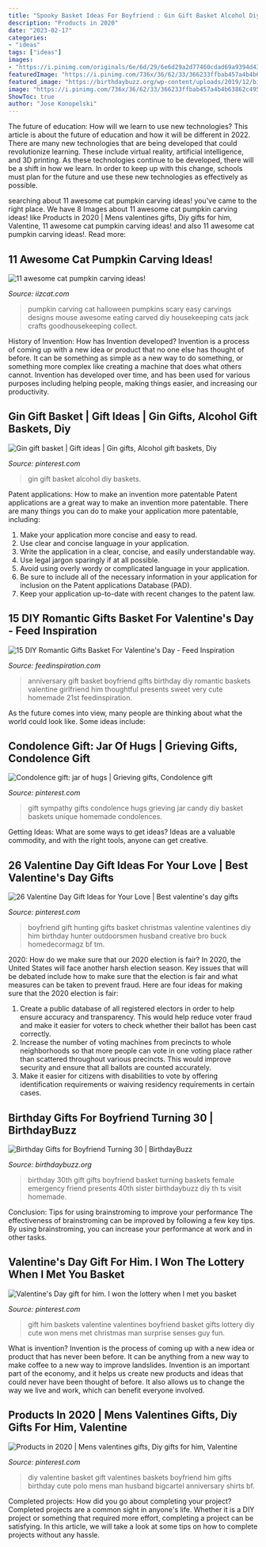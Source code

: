 ```yaml
---
title: "Spooky Basket Ideas For Boyfriend : Gin Gift Basket Alcohol Diy Baskets"
description: "Products in 2020"
date: "2023-02-17"
categories:
- "ideas"
tags: ["ideas"]
images:
- "https://i.pinimg.com/originals/6e/6d/29/6e6d29a2d77460cdad69a9394d43f04a.jpg"
featuredImage: "https://i.pinimg.com/736x/36/62/33/366233ffbab457a4b4b63862c495bd1a.jpg"
featured_image: "https://birthdaybuzz.org/wp-content/uploads/2019/12/birthday-gifts-for-boyfriend-turning-30-30th-birthday-gift-basket-5-gifts-in-1-emergency-of-birthday-gifts-for-boyfriend-turning-30.jpg"
image: "https://i.pinimg.com/736x/36/62/33/366233ffbab457a4b4b63862c495bd1a.jpg"
ShowToc: true
author: "Jose Konopelski"
---
```



The future of education: How will we learn to use new technologies?
This article is about the future of education and how it will be different in 2022. There are many new technologies that are being developed that could revolutionize learning. These include virtual reality, artificial intelligence, and 3D printing. As these technologies continue to be developed, there will be a shift in how we learn. In order to keep up with this change, schools must plan for the future and use these new technologies as effectively as possible.

	

		
searching about 11 awesome cat pumpkin carving ideas! you've came to the right place. We have 8 Images about 11 awesome cat pumpkin carving ideas! like Products in 2020 | Mens valentines gifts, Diy gifts for him, Valentine, 11 awesome cat pumpkin carving ideas! and also 11 awesome cat pumpkin carving ideas!. Read more:
		
    
## 11 Awesome Cat Pumpkin Carving Ideas!

<img loading=lazy src="https://www.iizcat.com/uploads/2016/10/niotn-cp8.jpg" onerror="this.onerror=null;this.src='https://tse1.mm.bing.net/th?id=OIP.gy0dj7zD3DcPAfwHYp7EvAHaIh&amp;pid=15.1';" alt="11 awesome cat pumpkin carving ideas!">

_Source: iizcat.com_

>pumpkin carving cat halloween pumpkins scary easy carvings designs mouse awesome eating carved diy housekeeping cats jack crafts goodhousekeeping collect. 

	

History of Invention: How has Invention developed?
Invention is a process of coming up with a new idea or product that no one else has thought of before. It can be something as simple as a new way to do something, or something more complex like creating a machine that does what others cannot. Invention has developed over time, and has been used for various purposes including helping people, making things easier, and increasing our productivity.

    
## Gin Gift Basket | Gift Ideas | Gin Gifts, Alcohol Gift Baskets, Diy

<img loading=lazy src="https://i.pinimg.com/736x/31/03/d0/3103d016eb8da188cf7016015f96e1e8.jpg?b=t" onerror="this.onerror=null;this.src='https://tse4.mm.bing.net/th?id=OIP.Aqgpwl0dpQYruTXzpFvcGAHaJ3&amp;pid=15.1';" alt="Gin gift basket | Gift ideas | Gin gifts, Alcohol gift baskets, Diy">

_Source: pinterest.com_

>gin gift basket alcohol diy baskets. 

	

Patent applications: How to make an invention more patentable
Patent applications are a great way to make an invention more patentable. There are many things you can do to make your application more patentable, including: 
1. Make your application more concise and easy to read.
2. Use clear and concise language in your application. 
3. Write the application in a clear, concise, and easily understandable way. 
4. Use legal jargon sparingly if at all possible. 
5. Avoid using overly wordy or complicated language in your application. 
6. Be sure to include all of the necessary information in your application for inclusion on the Patent applications Database (PAD). 
7. Keep your application up-to-date with recent changes to the patent law.

    
## 15 DIY Romantic Gifts Basket For Valentine&#039;s Day - Feed Inspiration

<img loading=lazy src="http://feedinspiration.com/wp-content/uploads/2017/01/basket-for-your-valentine.jpg" onerror="this.onerror=null;this.src='https://tse1.mm.bing.net/th?id=OIP.d14FbnFmLnZVHP4WNbbPBgHaJ3&amp;pid=15.1';" alt="15 DIY Romantic Gifts Basket For Valentine&#039;s Day - Feed Inspiration">

_Source: feedinspiration.com_

>anniversary gift basket boyfriend gifts birthday diy romantic baskets valentine girlfriend him thoughtful presents sweet very cute homemade 21st feedinspiration. 

	

As the future comes into view, many people are thinking about what the world could look like. Some ideas include: 

    
## Condolence Gift: Jar Of Hugs | Grieving Gifts, Condolence Gift

<img loading=lazy src="https://i.pinimg.com/736x/ca/0e/13/ca0e13309de6caf7168087ed779271d9--sympathy-gift-ideas-sympathy-basket.jpg" onerror="this.onerror=null;this.src='https://tse3.mm.bing.net/th?id=OIP.ZVbw4MI4PL0VZQlJ5tfjSwHaJ3&amp;pid=15.1';" alt="Condolence gift: jar of hugs | Grieving gifts, Condolence gift">

_Source: pinterest.com_

>gift sympathy gifts condolence hugs grieving jar candy diy basket baskets unique homemade condolences. 

	

Getting Ideas: What are some ways to get ideas?
Ideas are a valuable commodity, and with the right tools, anyone can get creative.

    
## 26 Valentine Day Gift Ideas For Your Love | Best Valentine&#039;s Day Gifts

<img loading=lazy src="https://i.pinimg.com/736x/36/62/33/366233ffbab457a4b4b63862c495bd1a.jpg" onerror="this.onerror=null;this.src='https://tse4.mm.bing.net/th?id=OIP.ujAhQP0GyxBGAkdiCZnm0wHaNK&amp;pid=15.1';" alt="26 Valentine Day Gift Ideas for Your Love | Best valentine&#039;s day gifts">

_Source: pinterest.com_

>boyfriend gift hunting gifts basket christmas valentine valentines diy him birthday hunter outdoorsmen husband creative bro buck homedecormagz bf tm. 

	

2020: How do we make sure that our 2020 election is fair?
In 2020, the United States will face another harsh election season. Key issues that will be debated include how to make sure that the election is fair and what measures can be taken to prevent fraud. Here are four ideas for making sure that the 2020 election is fair: 
1. Create a public database of all registered electors in order to help ensure accuracy and transparency. This would help reduce voter fraud and make it easier for voters to check whether their ballot has been cast correctly. 
2. Increase the number of voting machines from precincts to whole neighborhoods so that more people can vote in one voting place rather than scattered throughout various precincts. This would improve security and ensure that all ballots are counted accurately. 
3. Make it easier for citizens with disabilities to vote by offering identification requirements or waiving residency requirements in certain cases.

    
## Birthday Gifts For Boyfriend Turning 30 | BirthdayBuzz

<img loading=lazy src="https://birthdaybuzz.org/wp-content/uploads/2019/12/birthday-gifts-for-boyfriend-turning-30-30th-birthday-gift-basket-5-gifts-in-1-emergency-of-birthday-gifts-for-boyfriend-turning-30.jpg" onerror="this.onerror=null;this.src='https://tse1.mm.bing.net/th?id=OIP.WTrDX1Y7_wIAAjmb9KaKrAHaKX&amp;pid=15.1';" alt="Birthday Gifts for Boyfriend Turning 30 | BirthdayBuzz">

_Source: birthdaybuzz.org_

>birthday 30th gift gifts boyfriend basket turning baskets female emergency friend presents 40th sister birthdaybuzz diy th ts visit homemade. 

	

Conclusion: Tips for using brainstroming to improve your performance
The effectiveness of brainstroming can be improved by following a few key tips. By using brainstroming, you can increase your performance at work and in other tasks.

    
## Valentine&#039;s Day Gift For Him. I Won The Lottery When I Met You Basket

<img loading=lazy src="https://i.pinimg.com/736x/86/ca/d5/86cad527eb0ff6ad4037e95cc00ea592--valentine-baskets-for-him-gift-baskets-for-him.jpg" onerror="this.onerror=null;this.src='https://tse1.mm.bing.net/th?id=OIP.QIPgfeXOSjnIgSnFhrBiKwHaNL&amp;pid=15.1';" alt="Valentine&#039;s Day gift for him. I won the lottery when I met you basket">

_Source: pinterest.com_

>gift him baskets valentine valentines boyfriend basket gifts lottery diy cute won mens met christmas man surprise senses guy fun. 

	

What is invention?
Invention is the process of coming up with a new idea or product that has never been before. It can be anything from a new way to make coffee to a new way to improve landslides. 
Invention is an important part of the economy, and it helps us create new products and ideas that could never have been thought of before. It also allows us to change the way we live and work, which can benefit everyone involved.

    
## Products In 2020 | Mens Valentines Gifts, Diy Gifts For Him, Valentine

<img loading=lazy src="https://i.pinimg.com/originals/6e/6d/29/6e6d29a2d77460cdad69a9394d43f04a.jpg" onerror="this.onerror=null;this.src='https://tse4.mm.bing.net/th?id=OIP.Ao4-vWvYPXakQoNzrvmWBwHaJ3&amp;pid=15.1';" alt="Products in 2020 | Mens valentines gifts, Diy gifts for him, Valentine">

_Source: pinterest.com_

>diy valentine basket gift valentines baskets boyfriend him gifts birthday cute polo mens man husband bigcartel anniversary shirts bf. 

	

Completed projects: How did you go about completing your project?
Completed projects are a common sight in anyone's life. Whether it is a DIY project or something that required more effort, completing a project can be satisfying. In this article, we will take a look at some tips on how to complete projects without any hassle.

